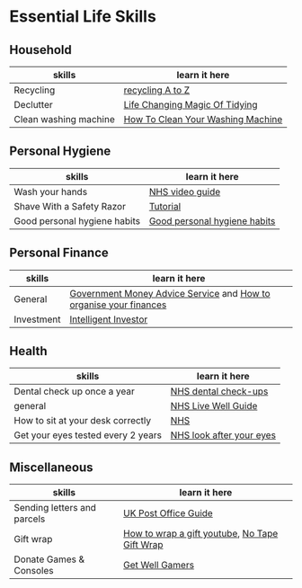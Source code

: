 # Essential Life Skills

## Household

| skills                | learn it here                                                                                                                                                                  |
| --------------------- | ------------------------------------------------------------------------------------------------------------------------------------------------------------------------------ |
| Recycling             | [recycling A to Z](https://www.cityoflondon.gov.uk/services/environment-and-planning/waste-and-recycling/household-waste-and-recycling/Pages/clear-recycling-sacks.aspx)       |
| Declutter             | [Life Changing Magic Of Tidying](https://www.amazon.com/Life-Changing-Magic-Tidying-effective-clutter/dp/0091955106/ref=tmm_pap_swatch_0?_encoding=UTF8&qid=1587211662&sr=8-1) |
| Clean washing machine | [How To Clean Your Washing Machine](https://www.youtube.com/watch?v=WxxOtXTiDUY)                                                                                               |

## Personal Hygiene

| skills                       | learn it here                                                                                                                                                                                                  |
| ---------------------------- | -------------------------------------------------------------------------------------------------------------------------------------------------------------------------------------------------------------- |
| Wash your hands              | [NHS video guide](https://www.nhs.uk/live-well/healthy-body/best-way-to-wash-your-hands/)                                                                                                                      |
| Shave With a Safety Razor    | [Tutorial](https://www.youtube.com/watch?v=ps88RU_BXlA)                                                                                                                                                        |
| Good personal hygiene habits | [Good personal hygiene habits](https://www1.health.gov.au/internet/publications/publishing.nsf/Content/ohp-enhealth-manual-atsi-cnt-l~ohp-enhealth-manual-atsi-cnt-l-ch3~ohp-enhealth-manual-atsi-cnt-l-ch3.7) |

## Personal Finance

| skills     | learn it here                                                                                                                                                                                                                                       |
| ---------- | --------------------------------------------------------------------------------------------------------------------------------------------------------------------------------------------------------------------------------------------------- |
| General    | [Government Money Advice Service](https://www.moneyadviceservice.org.uk/) and [How to organise your finances](https://www.theguardian.com/money/2013/nov/20/money-factsheets-benefits-loans-interest-rates-buying-house-insurance-pensions-savings) |
| Investment | [Intelligent Investor](https://www.amazon.co.uk/dp/0060555661?tag=duc08-21&linkCode=osi&th=1&psc=1)                                                                                                                                                 |

## Health

| skills                             | learn it here                                                                               |
| ---------------------------------- | ------------------------------------------------------------------------------------------- |
| Dental check up once a year        | [NHS dental check-ups](https://www.nhs.uk/live-well/healthy-body/dental-check-ups/)         |
| general                            | [NHS Live Well Guide](https://www.nhs.uk/live-well/)                                        |
| How to sit at your desk correctly  | [NHS](https://www.nhs.uk/live-well/healthy-body/how-to-sit-correctly/)                      |
| Get your eyes tested every 2 years | [NHS look after your eyes](https://www.nhs.uk/live-well/healthy-body/look-after-your-eyes/) |

## Miscellaneous

| skills                      | learn it here                                                                                                                               |
| --------------------------- | ------------------------------------------------------------------------------------------------------------------------------------------- |
| Sending letters and parcels | [UK Post Office Guide](https://www.postoffice.co.uk/mail)                                                                                   |
| Gift wrap                   | [How to wrap a gift youtube](https://www.youtube.com/watch?v=Ux4brKS0Sac), [No Tape Gift Wrap](https://www.youtube.com/watch?v=7TA4Whui_xA) |
| Donate Games & Consoles     | [Get Well Gamers](https://getwellgamers.org.uk/donate/donate-games/)                                                                        |
